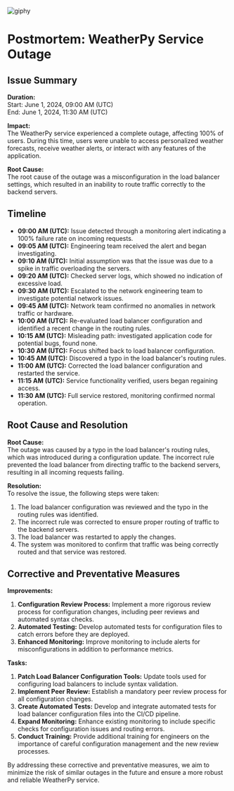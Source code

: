 ![giphy](https://github.com/taissir-l/alx-system_engineering-devops/assets/128995791/a3030bed-dd8f-47c8-860a-d23daa17cc35)


# Postmortem: WeatherPy Service Outage

## Issue Summary
**Duration:**  
Start: June 1, 2024, 09:00 AM (UTC)  
End: June 1, 2024, 11:30 AM (UTC)

**Impact:**  
The WeatherPy service experienced a complete outage, affecting 100% of users. During this time, users were unable to access personalized weather forecasts, receive weather alerts, or interact with any features of the application.

**Root Cause:**  
The root cause of the outage was a misconfiguration in the load balancer settings, which resulted in an inability to route traffic correctly to the backend servers.

## Timeline
- **09:00 AM (UTC):** Issue detected through a monitoring alert indicating a 100% failure rate on incoming requests.
- **09:05 AM (UTC):** Engineering team received the alert and began investigating.
- **09:10 AM (UTC):** Initial assumption was that the issue was due to a spike in traffic overloading the servers.
- **09:20 AM (UTC):** Checked server logs, which showed no indication of excessive load.
- **09:30 AM (UTC):** Escalated to the network engineering team to investigate potential network issues.
- **09:45 AM (UTC):** Network team confirmed no anomalies in network traffic or hardware.
- **10:00 AM (UTC):** Re-evaluated load balancer configuration and identified a recent change in the routing rules.
- **10:15 AM (UTC):** Misleading path: investigated application code for potential bugs, found none.
- **10:30 AM (UTC):** Focus shifted back to load balancer configuration.
- **10:45 AM (UTC):** Discovered a typo in the load balancer's routing rules.
- **11:00 AM (UTC):** Corrected the load balancer configuration and restarted the service.
- **11:15 AM (UTC):** Service functionality verified, users began regaining access.
- **11:30 AM (UTC):** Full service restored, monitoring confirmed normal operation.

## Root Cause and Resolution
**Root Cause:**  
The outage was caused by a typo in the load balancer's routing rules, which was introduced during a configuration update. The incorrect rule prevented the load balancer from directing traffic to the backend servers, resulting in all incoming requests failing.

**Resolution:**  
To resolve the issue, the following steps were taken:
1. The load balancer configuration was reviewed and the typo in the routing rules was identified.
2. The incorrect rule was corrected to ensure proper routing of traffic to the backend servers.
3. The load balancer was restarted to apply the changes.
4. The system was monitored to confirm that traffic was being correctly routed and that service was restored.

## Corrective and Preventative Measures
**Improvements:**
1. **Configuration Review Process:** Implement a more rigorous review process for configuration changes, including peer reviews and automated syntax checks.
2. **Automated Testing:** Develop automated tests for configuration files to catch errors before they are deployed.
3. **Enhanced Monitoring:** Improve monitoring to include alerts for misconfigurations in addition to performance metrics.

**Tasks:**
1. **Patch Load Balancer Configuration Tools:** Update tools used for configuring load balancers to include syntax validation.
2. **Implement Peer Review:** Establish a mandatory peer review process for all configuration changes.
3. **Create Automated Tests:** Develop and integrate automated tests for load balancer configuration files into the CI/CD pipeline.
4. **Expand Monitoring:** Enhance existing monitoring to include specific checks for configuration issues and routing errors.
5. **Conduct Training:** Provide additional training for engineers on the importance of careful configuration management and the new review processes.

By addressing these corrective and preventative measures, we aim to minimize the risk of similar outages in the future and ensure a more robust and reliable WeatherPy service.

